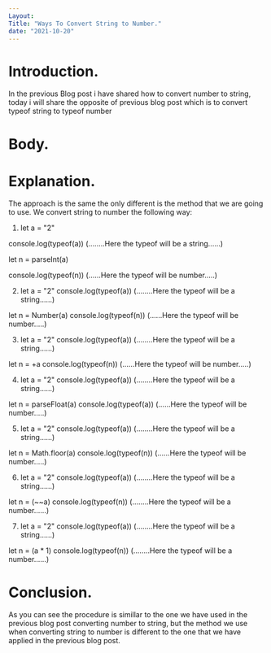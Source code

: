 ```yaml
---
Layout: 
Title: "Ways To Convert String to Number."
date: "2021-10-20"
---
```


# Introduction.

In the previous Blog post i have shared how to convert number to string, today i will share the opposite of previous blog post which is to convert typeof string to typeof number

# Body.

# Explanation.

The approach is the same the only different is the method that we are going to use. We convert string to number the following way:


1. let a = "2"

console.log(typeof(a))    (........Here the typeof will be a string......)

let n = parseInt(a)

console.log(typeof(n))         (......Here the typeof will be number.....) 


2. let a = "2"
console.log(typeof(a))    (........Here the typeof will be a string......)


let n = Number(a)
console.log(typeof(n)) (......Here the typeof will be number.....) 


3. let a = "2"
console.log(typeof(a))      (........Here the typeof will be a string......)

let n = +a
console.log(typeof(n))    (......Here the typeof will be number.....) 


4. let a = "2"
console.log(typeof(a))     (........Here the typeof will be a string......)

let n = parseFloat(a)
console.log(typeof(a))        (......Here the typeof will be number.....) 

5. let a = "2"
console.log(typeof(a))      (........Here the typeof will be a string......)

let n = Math.floor(a)
console.log(typeof(n))     (......Here the typeof will be number.....) 

6.  let a = "2"
console.log(typeof(a))     (........Here the typeof will be a string......)

let n = (~~a)
console.log(typeof(n))     (........Here the typeof will be a number......)


7.  let a = "2"
console.log(typeof(a))    (........Here the typeof will be a string......)

let n = (a * 1)
console.log(typeof(n))   (........Here the typeof will be a number......)


# Conclusion.

As you can see the procedure is simillar to the one we have used in the previous blog post converting number to string, but the method we use when converting string to number is different to the one that we have applied in the previous blog post.